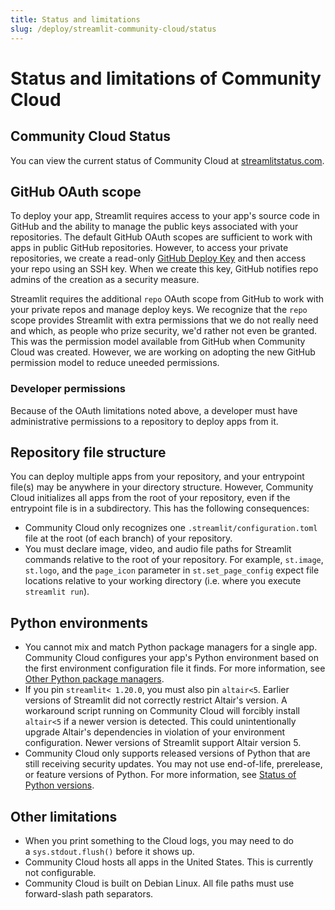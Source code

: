 ```yaml
---
title: Status and limitations
slug: /deploy/streamlit-community-cloud/status
---
```


# Status and limitations of Community Cloud

## Community Cloud Status

You can view the current status of Community Cloud at [streamlitstatus.com](https://www.streamlitstatus.com/).

## GitHub OAuth scope

To deploy your app, Streamlit requires access to your app's source code in GitHub and the ability to manage the public keys associated with your repositories. The default GitHub OAuth scopes are sufficient to work with apps in public GitHub repositories. However, to access your private repositories, we create a read-only [GitHub Deploy Key](https://docs.github.com/en/free-pro-team@latest/developers/overview/managing-deploy-keys#deploy-keys) and then access your repo using an SSH key. When we create this key, GitHub notifies repo admins of the creation as a security measure.

Streamlit requires the additional `repo` OAuth scope from GitHub to work with your private repos and manage deploy keys. We recognize that the `repo` scope provides Streamlit with extra permissions that we do not really need and which, as people who prize security, we'd rather not even be granted. This was the permission model available from GitHub when Community Cloud was created. However, we are working on adopting the new GitHub permission model to reduce uneeded permissions.

### Developer permissions

Because of the OAuth limitations noted above, a developer must have administrative permissions to a repository to deploy apps from it.

## Repository file structure

You can deploy multiple apps from your repository, and your entrypoint file(s) may be anywhere in your directory structure. However, Community Cloud initializes all apps from the root of your repository, even if the entrypoint file is in a subdirectory. This has the following consequences:

- Community Cloud only recognizes one `.streamlit/configuration.toml` file at the root (of each branch) of your repository.
- You must declare image, video, and audio file paths for Streamlit commands relative to the root of your repository. For example, `st.image`, `st.logo`, and the `page_icon` parameter in `st.set_page_config` expect file locations relative to your working directory (i.e. where you execute `streamlit run`).

## Python environments

- You cannot mix and match Python package managers for a single app. Community Cloud configures your app's Python environment based on the first environment configuration file it finds. For more information, see [Other Python package managers](/deploy/streamlit-community-cloud/deploy-your-app/app-dependencies#other-python-package-managers).
- If you pin `streamlit< 1.20.0`, you must also pin `altair<5`. Earlier versions of Streamlit did not correctly restrict Altair's version. A workaround script running on Community Cloud will forcibly install `altair<5` if a newer version is detected. This could unintentionally upgrade Altair's dependencies in violation of your environment configuration. Newer versions of Streamlit support Altair version 5.
- Community Cloud only supports released versions of Python that are still receiving security updates. You may not use end-of-life, prerelease, or feature versions of Python. For more information, see [Status of Python versions](https://devguide.python.org/versions/).

## Other limitations

- When you print something to the Cloud logs, you may need to do a `sys.stdout.flush()` before it shows up.
- Community Cloud hosts all apps in the United States. This is currently not configurable.
- Community Cloud is built on Debian Linux. All file paths must use forward-slash path separators.
